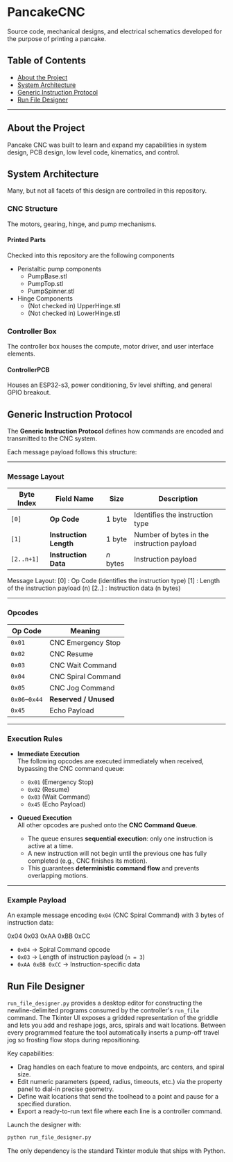 
# PancakeCNC

Source code, mechanical designs, and electrical schematics developed for the purpose of printing a pancake.

## Table of Contents

- [About the Project](#about-the-project)
- [System Architecture](#system-architecture)
- [Generic Instruction Protocol](#generic-instruction-protocol)
- [Run File Designer](#run-file-designer)

---

## About the Project

Pancake CNC was built to learn and expand my capabilities in system design, PCB design, low level code, kinematics, and control.

## System Architecture

Many, but not all facets of this design are controlled in this repository.

### CNC Structure

The motors, gearing, hinge, and pump mechanisms.

#### Printed Parts

Checked into this repository are the following components

- Peristaltic pump components
  - PumpBase.stl
  - PumpTop.stl
  - PumpSpinner.stl
- Hinge Components
  - (Not checked in) UpperHinge.stl
  - (Not checked in) LowerHinge.stl

### Controller Box

The controller box houses the compute, motor driver, and user interface elements.

#### ControllerPCB

Houses an ESP32-s3, power conditioning, 5v level shifting, and general GPIO breakout.

## Generic Instruction Protocol

The **Generic Instruction Protocol** defines how commands are encoded and transmitted to the CNC system.  

Each message payload follows this structure:

---

### Message Layout

| Byte Index | Field Name             | Size      | Description                                |
|------------|------------------------|-----------|--------------------------------------------|
| `[0]`      | **Op Code**            | 1 byte    | Identifies the instruction type            |
| `[1]`      | **Instruction Length** | 1 byte    | Number of bytes in the instruction payload |
| `[2..n+1]` | **Instruction Data**   | *n* bytes | Instruction payload                        |

Message Layout:
[0] : Op Code (identifies the instruction type)
[1] : Length of the instruction payload (n)
[2..] : Instruction data (n bytes)


---

### Opcodes

| Op Code | Meaning                  |
|---------|--------------------------|
| `0x01`  | CNC Emergency Stop       |
| `0x02`  | CNC Resume               |
| `0x03`  | CNC Wait Command         |
| `0x04`  | CNC Spiral Command       |
| `0x05`  | CNC Jog Command          |
| `0x06`–`0x44` | **Reserved / Unused** |
| `0x45`  | Echo Payload             |

---

### Execution Rules

- **Immediate Execution**  
  The following opcodes are executed immediately when received, bypassing the CNC command queue:
  - `0x01` (Emergency Stop)  
  - `0x02` (Resume)  
  - `0x03` (Wait Command)  
  - `0x45` (Echo Payload)  

- **Queued Execution**  
  All other opcodes are pushed onto the **CNC Command Queue**.  
  - The queue ensures **sequential execution**: only one instruction is active at a time.  
  - A new instruction will not begin until the previous one has fully completed (e.g., CNC finishes its motion).  
  - This guarantees **deterministic command flow** and prevents overlapping motions.  

---

### Example Payload

An example message encoding `0x04` (CNC Spiral Command) with 3 bytes of instruction data:

0x04 0x03 0xAA 0xBB 0xCC

- `0x04` → Spiral Command opcode
- `0x03` → Length of instruction payload (`n = 3`)
- `0xAA 0xBB 0xCC` → Instruction-specific data

## Run File Designer

`run_file_designer.py` provides a desktop editor for constructing the
newline-delimited programs consumed by the controller's `run_file` command. The
Tkinter UI exposes a gridded representation of the griddle and lets you add and
reshape jogs, arcs, spirals and wait locations. Between every programmed feature
the tool automatically inserts a pump-off travel jog so frosting flow stops
during repositioning.

Key capabilities:

- Drag handles on each feature to move endpoints, arc centers, and spiral size.
- Edit numeric parameters (speed, radius, timeouts, etc.) via the property
  panel to dial-in precise geometry.
- Define wait locations that send the toolhead to a point and pause for a
  specified duration.
- Export a ready-to-run text file where each line is a controller command.

Launch the designer with:

```bash
python run_file_designer.py
```

The only dependency is the standard Tkinter module that ships with Python.
